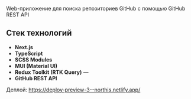 Web-приложение для поиска репозиториев GitHub с помощью GitHub REST API

## Стек технологий

- **Next.js**
- **TypeScript**
- **SCSS Modules**
- **MUI (Material UI)**
- **Redux Toolkit (RTK Query)** —
- **GitHub REST API**

Деплой: https://deploy-preview-3--northis.netlify.app/
